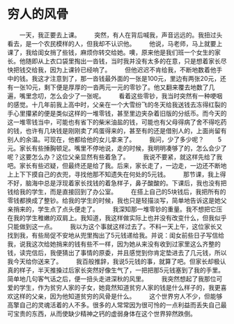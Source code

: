 # 穷人的风骨
　　一天，我正要去上课。 
　　突然，有人在背后喊我，声音远远的。我扭过头看去，是一个农民模样的人，但我却不认识他。 
　　他说，马老师，马上就要上课了，我给闺女捎了些钱，麻烦你转交给她。噢，原来他是我们班一个女生的家长。他随即从上衣口袋里掏出一沓钱，当时我并没有太多的在意，只是想着家长尽快把钱交给我，因为上课铃已经响了。 
　　但他迟迟不肯给我，不断地数着他手中的钱。我这才注意到了，那一沓钱最外面的一张是100元，里边有两张20元，还有一张10元，剩下便是厚厚的一沓两元一元的零钞了。他又翻来覆去地数了几遍，嘴里念叨，怎么会少了一张呢。 
　　看着这些零钞，我当时突然有一种哽咽的感觉。十几年前我上高中时，父亲在一个大雪纷飞的冬天给我送钱去冻得红裂的手心里攥紧的便是类似这样的一堆零钱，甚至里边夹杂着旧版的分纸币。而今天的这一堆零钱当中，可能也有省下的柴米油盐的钱，可能也有父母得病了舍不得吃药的钱，也许有几块钱是刚刚卖了鸡蛋得来的，甚至有的还是借别人的，上面尚留有别人的余温。可现在，他都给他的女儿拿来了。 
　　我问，少了多少呢？ 
　　5元。家长有些捶胸顿足。嘴里不停地说，走的时候，我明明凑够了的，怎么会少了呢？这要怎么办？这位父亲显然有些着急了。 
　　我说不要紧，就这样先给了我吧。家长有些迟疑，但最终还是给了我。后来，家长走了，一边走，一边还不断地上上下下摸自己的衣兜，寻找他那不知遗失在何处的5元钱。 
　　那节课，我上得不好，脑海中总是浮现着家长找钱的着急样子，鼻子酸酸的。下课后，我也没有把钱给我的学生，而是直接回到了办公室。 
　　在搭上自己的5块钱后，我把所有的零钱都换成了整钞。给我的学生的时候，我也只是轻描淡写，简单地告诉这是她父亲捎来的，学生点了点头便走了。 
　　我深知那一堆零钞的重量。我不想把它压在我的学生稚嫩的双肩上。我知道，我这样做实际上也并没有改变什么，但我似乎只能做到这一点。 
　　我以为这个事就这样过去了。不料一天上午，这位家长又找到我，有些局促不安地从兜里掏出了5元钱递给我。并说：闺女前些日子写信给我，说我这次给她捎来的钱有些不一样，因为她从来没有收到过家里这么齐整的钱，读完信后，我便猜出了事情的原委，并且感觉到你肯定垫进去了几元钱，所以我今天给你送来了。 
　　我百般推辞，我说5元钱的事，就算了吧。但家长却极认真的样子，半天推搡过后家长突然好像生气了，一把把那5元钱塞到了我的手里。简单地几句客气话之后，便一扭头走进深秋的风里。 
　　我突然想起了我那位可爱的学生，作为贫穷人家的子女，她竟然知道贫穷人家的钱是什么样子的，我更喜欢这样的父亲，因为他知道贫穷的风骨是什么。 
　　这个世界穷人不少，但能够高擎自己的灵魂活着的人不多。很多的人常常因为很可怜的一点利益而丢失自己最可宝贵的东西，从而使缺少精神之钙的虚弱身体在这个世界猝然跌倒。
 